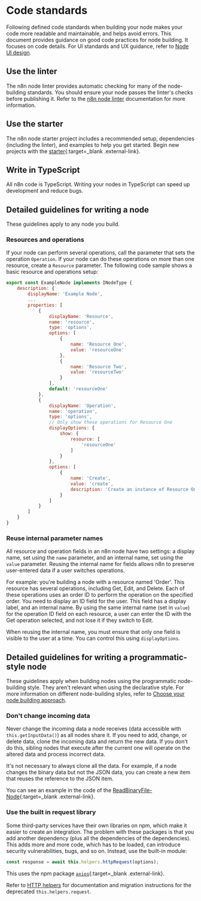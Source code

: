 # Code standards

Following defined code standards when building your node makes your code more readable and maintainable, and helps avoid errors. This document provides guidance on good code practices for node building. It focuses on code details. For UI standards and UX guidance, refer to [Node UI design](/integrations/creating-nodes/plan/node-ui-design/).

## Use the linter

The n8n node linter provides automatic checking for many of the node-building standards. You should ensure your node passes the linter's checks before publishing it. Refer to the [n8n node linter](/integrations/creating-nodes/test/node-linter/) documentation for more information.

## Use the starter

The n8n node starter project includes a recommended setup, dependencies (including the linter), and examples to help you get started. Begin new projects with the [starter](https://github.com/n8n-io/n8n-nodes-starter){:target=_blank .external-link}.

## Write in TypeScript

All n8n code is TypeScript. Writing your nodes in TypeScript can speed up development and reduce bugs.

## Detailed guidelines for writing a node

These guidelines apply to any node you build. 

### Resources and operations

If your node can perform several operations, call the parameter that sets the operation `Operation`. If your node can do these operations on more than one resource, create a `Resource` parameter. The following code sample shows a basic resource and operations setup:

```js
export const ExampleNode implements INodeType {
    description: {
        displayName: 'Example Node',
        ...
        properties: [
            {
                displayName: 'Resource',
                name: 'resource',
                type: 'options',
                options: [
                    {
                        name: 'Resource One',
                        value: 'resourceOne'
                    },
                    {
                        name: 'Resource Two',
                        value: 'resourceTwo'
                    }
                ],
                default: 'resourceOne'
            },
            {
                displayName: 'Operation',
                name: 'operation',
                type: 'options',
                // Only show these operations for Resource One
                displayOptions: {
                    show: {
                        resource: [
                            'resourceOne'
                        ]
                    }
                },
                options: [
                    {
                        name: 'Create',
                        value: 'create',
                        description: 'Create an instance of Resource One'
                    }
                ]
            }
        ]
    }
}
```

### Reuse internal parameter names

All resource and operation fields in an n8n node have two settings: a display name, set using the `name` parameter, and an internal name, set using the `value` parameter. Reusing the internal name for fields allows n8n to preserve user-entered data if a user switches operations. 

For example: you're building a node with a resource named 'Order'. This resource has several operations, including Get, Edit, and Delete. Each of these operations uses an order ID to perform the operation on the specified order. You need to display an ID field for the user. This field has a display label, and an internal name. By using the same internal name (set in `value`) for the operation ID field on each resource, a user can enter the ID with the Get operation selected, and not lose it if they switch to Edit.

When reusing the internal name, you must ensure that only one field is visible to the user at a time. You can control this using `displayOptions`.

## Detailed guidelines for writing a programmatic-style node

These guidelines apply when building nodes using the programmatic node-building style. They aren't relevant when using the declarative style. For more information on different node-building styles, refer to [Choose your node building approach](/integrations/creating-nodes/plan/choose-node-method/).

### Don't change incoming data

Never change the incoming data a node receives (data accessible with `this.getInputData()`) as all nodes share it. If you need to add, change, or delete data, clone the incoming data and return the new data. If you don't do this, sibling nodes that execute after the current one will operate on the altered data and process incorrect data.

It's not necessary to always clone all the data. For example, if a node changes the binary data but not the JSON data, you can create a new item that reuses the reference to the JSON item.

You can see an example in the code of the [ReadBinaryFile-Node](https://github.com/n8n-io/n8n/blob/master/packages/nodes-base/nodes/ReadBinaryFile.node.ts#L69-L83){:target=_blank .external-link}.


### Use the built in request library

Some third-party services have their own libraries on npm, which make it easier to create an integration. The problem with these packages is that you add another dependency (plus all the dependencies of the dependencies). This adds more and more code, which has to be loaded, can introduce security vulnerabilities, bugs, and so on. Instead, use the built-in module:

```typescript
const response = await this.helpers.httpRequest(options);
```

This uses the npm package [`axios`](https://www.npmjs.com/package/axios){:target=_blank .external-link}.

Refer to [HTTP helpers](/integrations/creating-nodes/build/reference/http-helpers/) for documentation and migration instructions for the deprecated `this.helpers.request`.

